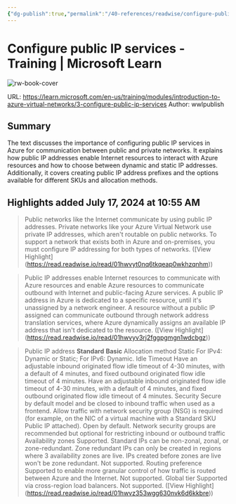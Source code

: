 ```yaml
---
{"dg-publish":true,"permalink":"/40-references/readwise/configure-public-ip-services-training-microsoft-learn/","tags":["rw/articles"]}
---
```


# Configure public IP services - Training | Microsoft Learn

![rw-book-cover](https://learn.microsoft.com/en-us/media/logos/logo-ms-social.png)
  
URL: https://learn.microsoft.com/en-us/training/modules/introduction-to-azure-virtual-networks/3-configure-public-ip-services
Author: wwlpublish

## Summary

The text discusses the importance of configuring public IP services in Azure for communication between public and private networks. It explains how public IP addresses enable Internet resources to interact with Azure resources and how to choose between dynamic and static IP addresses. Additionally, it covers creating public IP address prefixes and the options available for different SKUs and allocation methods.

## Highlights added July 17, 2024 at 10:55 AM
>Public networks like the Internet communicate by using public IP addresses. Private networks like your Azure Virtual Network use private IP addresses, which aren't routable on public networks. To support a network that exists both in Azure and on-premises, you must configure IP addressing for both types of networks. ([View Highlight] (https://read.readwise.io/read/01hwvyt0nq6tkqeap0wkhzqnhm))


>Public IP addresses enable Internet resources to communicate with Azure resources and enable Azure resources to communicate outbound with Internet and public-facing Azure services. A public IP address in Azure is dedicated to a specific resource, until it's unassigned by a network engineer. A resource without a public IP assigned can communicate outbound through network address translation services, where Azure dynamically assigns an available IP address that isn't dedicated to the resource. ([View Highlight] (https://read.readwise.io/read/01hwvyv3rj2fggpgmgn1wdcbgz))


>Public IP address **Standard** **Basic** Allocation method Static For IPv4: Dynamic or Static; For IPv6: Dynamic. Idle Timeout Have an adjustable inbound originated flow idle timeout of 4-30 minutes, with a default of 4 minutes, and fixed outbound originated flow idle timeout of 4 minutes. Have an adjustable inbound originated flow idle timeout of 4-30 minutes, with a default of 4 minutes, and fixed outbound originated flow idle timeout of 4 minutes. Security Secure by default model and be closed to inbound traffic when used as a frontend. Allow traffic with network security group (NSG) is required (for example, on the NIC of a virtual machine with a Standard SKU Public IP attached). Open by default. Network security groups are recommended but optional for restricting inbound or outbound traffic Availability zones Supported. Standard IPs can be non-zonal, zonal, or zone-redundant. Zone redundant IPs can only be created in regions where 3 availability zones are live. IPs created before zones are live won't be zone redundant. Not supported. Routing preference Supported to enable more granular control of how traffic is routed between Azure and the Internet. Not supported. Global tier Supported via cross-region load balancers. Not supported. ([View Highlight] (https://read.readwise.io/read/01hwvz353wgg630nvk6d6kkbre))


